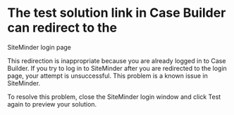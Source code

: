 # The test solution link in Case Builder can redirect to the
SiteMinder login page

This redirection is inappropriate because you are already logged in to Case Builder. If you try to log in to SiteMinder after you are redirected to
the login page, your attempt is unsuccessful. This problem is a known issue in SiteMinder.

To resolve this problem, close the SiteMinder login window and click Test
again to preview your solution.